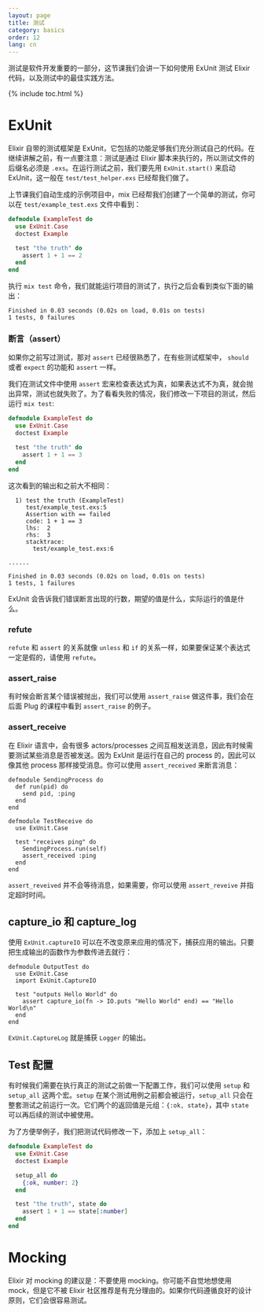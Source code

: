 ```yaml
---
layout: page
title: 测试
category: basics
order: 12
lang: cn
---
```


测试是软件开发重要的一部分，这节课我们会讲一下如何使用 ExUnit 测试 Elixir 代码，以及测试中的最佳实践方法。

{% include toc.html %}

# ExUnit
Elixir 自带的测试框架是 ExUnit，它包括的功能足够我们充分测试自己的代码。在继续讲解之前，有一点要注意：测试是通过 Elixir 脚本来执行的，所以测试文件的后缀名必须是 `.exs`。在运行测试之前，我们要先用 `ExUnit.start()` 来启动 ExUnit，这一般在 `test/test_helper.exs` 已经帮我们做了。

上节课我们自动生成的示例项目中，mix 已经帮我们创建了一个简单的测试，你可以在 `test/example_test.exs` 文件中看到：

```elixir
defmodule ExampleTest do
  use ExUnit.Case
  doctest Example

  test "the truth" do
    assert 1 + 1 == 2
  end
end
```

执行 `mix test` 命令，我们就能运行项目的测试了，执行之后会看到类似下面的输出：

```shell
Finished in 0.03 seconds (0.02s on load, 0.01s on tests)
1 tests, 0 failures
```

### 断言（assert）
如果你之前写过测试，那对 `assert` 已经很熟悉了，在有些测试框架中， `should` 或者 `expect` 的功能和 `assert` 一样。

我们在测试文件中使用 `assert` 宏来检查表达式为真，如果表达式不为真，就会抛出异常，测试也就失败了。为了看看失败的情况，我们修改一下项目的测试，然后运行 `mix test`:

```elixir
defmodule ExampleTest do
  use ExUnit.Case
  doctest Example

  test "the truth" do
    assert 1 + 1 == 3
  end
end
```

这次看到的输出和之前大不相同：

```shell
  1) test the truth (ExampleTest)
     test/example_test.exs:5
     Assertion with == failed
     code: 1 + 1 == 3
     lhs:  2
     rhs:  3
     stacktrace:
       test/example_test.exs:6

......

Finished in 0.03 seconds (0.02s on load, 0.01s on tests)
1 tests, 1 failures
```

ExUnit 会告诉我们错误断言出现的行数，期望的值是什么，实际运行的值是什么。

### refute
`refute` 和 `assert` 的关系就像 `unless` 和 `if` 的关系一样，如果要保证某个表达式一定是假的，请使用 `refute`。

### assert_raise
有时候会断言某个错误被抛出，我们可以使用 `assert_raise` 做这件事，我们会在后面 Plug 的课程中看到 `assert_raise` 的例子。

### assert_receive

在 Elixir 语言中，会有很多 actors/processes 之间互相发送消息，因此有时候需要测试某些消息是否被发送。因为 ExUnit 是运行在自己的 process 的，因此可以像其他 process 那样接受消息。你可以使用 `assert_received` 来断言消息：

```
defmodule SendingProcess do
  def run(pid) do
    send pid, :ping
  end
end

defmodule TestReceive do
  use ExUnit.Case

  test "receives ping" do
    SendingProcess.run(self)
    assert_received :ping
  end
end
```

`assert_reveived` 并不会等待消息，如果需要，你可以使用 `assert_reveive` 并指定超时时间。

## capture_io 和 capture_log

使用 `ExUnit.captureIO` 可以在不改变原来应用的情况下，捕获应用的输出。只要把生成输出的函数作为参数传进去就行：

```
defmodule OutputTest do
  use ExUnit.Case
  import ExUnit.CaptureIO

  test "outputs Hello World" do
    assert capture_io(fn -> IO.puts "Hello World" end) == "Hello World\n"
  end
end
```

`ExUnit.CaptureLog` 就是捕获 `Logger` 的输出。

## Test 配置
有时候我们需要在执行真正的测试之前做一下配置工作，我们可以使用 `setup` 和 `setup_all` 这两个宏。`setup` 在某个测试用例之前都会被运行，`setup_all` 只会在整套测试之前运行一次。它们两个的返回值是元组：`{:ok, state}`，其中 `state` 可以再后续的测试中被使用。

为了方便举例子，我们把测试代码修改一下，添加上 `setup_all`：

```elixir
defmodule ExampleTest do
  use ExUnit.Case
  doctest Example

  setup_all do
    {:ok, number: 2}
  end

  test "the truth", state do
    assert 1 + 1 == state[:number]
  end
end
```

# Mocking
Elixir 对 mocking 的建议是：不要使用 mocking。你可能不自觉地想使用 mock，但是它不被 Elixir 社区推荐是有充分理由的。如果你代码遵循良好的设计原则，它们会很容易测试。
